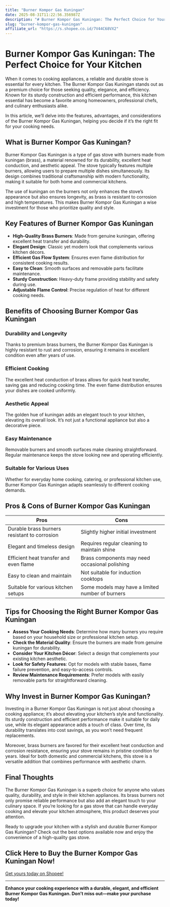 ```yaml
---
title: "Burner Kompor Gas Kuningan"
date: 2025-08-31T11:22:56.356987Z
description: "# Burner Kompor Gas Kuningan: The Perfect Choice for Your Kitchen..."
slug: "burner-kompor-gas-kuningan"
affiliate_url: "https://s.shopee.co.id/7V44C68VX2"
---
```

# Burner Kompor Gas Kuningan: The Perfect Choice for Your Kitchen

When it comes to cooking appliances, a reliable and durable stove is essential for every kitchen. The Burner Kompor Gas Kuningan stands out as a premium choice for those seeking quality, elegance, and efficiency. Known for its sturdy construction and efficient performance, this kitchen essential has become a favorite among homeowners, professional chefs, and culinary enthusiasts alike.

In this article, we’ll delve into the features, advantages, and considerations of the Burner Kompor Gas Kuningan, helping you decide if it’s the right fit for your cooking needs.

## What is Burner Kompor Gas Kuningan?

Burner Kompor Gas Kuningan is a type of gas stove with burners made from kuningan (brass), a material renowned for its durability, excellent heat conduction, and aesthetic appeal. The stove typically features multiple burners, allowing users to prepare multiple dishes simultaneously. Its design combines traditional craftsmanship with modern functionality, making it suitable for both home and commercial kitchens.

The use of kuningan on the burners not only enhances the stove’s appearance but also ensures longevity, as brass is resistant to corrosion and high temperatures. This makes Burner Kompor Gas Kuningan a wise investment for those who prioritize quality and style.

## Key Features of Burner Kompor Gas Kuningan

- **High-Quality Brass Burners**: Made from genuine kuningan, offering excellent heat transfer and durability.
- **Elegant Design**: Classic yet modern look that complements various kitchen décors.
- **Efficient Gas Flow System**: Ensures even flame distribution for consistent cooking results.
- **Easy to Clean**: Smooth surfaces and removable parts facilitate maintenance.
- **Sturdy Construction**: Heavy-duty frame providing stability and safety during use.
- **Adjustable Flame Control**: Precise regulation of heat for different cooking needs.

## Benefits of Choosing Burner Kompor Gas Kuningan

### Durability and Longevity

Thanks to premium brass burners, the Burner Kompor Gas Kuningan is highly resistant to rust and corrosion, ensuring it remains in excellent condition even after years of use.

### Efficient Cooking

The excellent heat conduction of brass allows for quick heat transfer, saving gas and reducing cooking time. The even flame distribution ensures your dishes are cooked uniformly.

### Aesthetic Appeal

The golden hue of kuningan adds an elegant touch to your kitchen, elevating its overall look. It’s not just a functional appliance but also a decorative piece.

### Easy Maintenance

Removable burners and smooth surfaces make cleaning straightforward. Regular maintenance keeps the stove looking new and operating efficiently.

### Suitable for Various Uses

Whether for everyday home cooking, catering, or professional kitchen use, Burner Kompor Gas Kuningan adapts seamlessly to different cooking demands.

## Pros & Cons of Burner Kompor Gas Kuningan

| Pros                                              | Cons                                           |
|---------------------------------------------------|------------------------------------------------|
| Durable brass burners resistant to corrosion   | Slightly higher initial investment            |
| Elegant and timeless design                     | Requires regular cleaning to maintain shine |
| Efficient heat transfer and even flame         | Brass components may need occasional polishing |
| Easy to clean and maintain                      | Not suitable for induction cooktops         |
| Suitable for various kitchen setups             | Some models may have a limited number of burners |

## Tips for Choosing the Right Burner Kompor Gas Kuningan

- **Assess Your Cooking Needs**: Determine how many burners you require based on your household size or professional kitchen setup.
- **Check the Material Quality**: Ensure the burners are made from genuine kuningan for durability.
- **Consider Your Kitchen Décor**: Select a design that complements your existing kitchen aesthetic.
- **Look for Safety Features**: Opt for models with stable bases, flame failure prevention, and easy-to-access controls.
- **Review Maintenance Requirements**: Prefer models with easily removable parts for straightforward cleaning.

## Why Invest in Burner Kompor Gas Kuningan?

Investing in a Burner Kompor Gas Kuningan is not just about choosing a cooking appliance; it’s about elevating your kitchen’s style and functionality. Its sturdy construction and efficient performance make it suitable for daily use, while its elegant appearance adds a touch of class. Over time, its durability translates into cost savings, as you won’t need frequent replacements.

Moreover, brass burners are favored for their excellent heat conduction and corrosion resistance, ensuring your stove remains in pristine condition for years. Ideal for both domestic and commercial kitchens, this stove is a versatile addition that combines performance with aesthetic charm.

## Final Thoughts

The Burner Kompor Gas Kuningan is a superb choice for anyone who values quality, durability, and style in their kitchen appliances. Its brass burners not only promise reliable performance but also add an elegant touch to your culinary space. If you’re looking for a gas stove that can handle everyday cooking and elevate your kitchen atmosphere, this product deserves your attention.

Ready to upgrade your kitchen with a stylish and durable Burner Kompor Gas Kuningan? Check out the best options available now and enjoy the convenience of a high-quality gas stove.

## Click Here to Buy the Burner Kompor Gas Kuningan Now!

[Get yours today on Shopee!](https://s.shopee.co.id/7V44C68VX2)

---

**Enhance your cooking experience with a durable, elegant, and efficient Burner Kompor Gas Kuningan. Don’t miss out—make your purchase today!**
